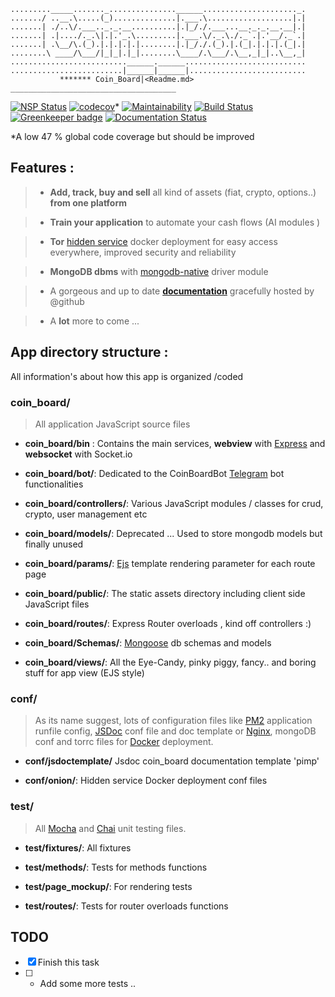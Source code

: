 ```
........._____......._...............______....................._.
......./ ..__.\.....(_)..............|.___.\...................|.|
.......| ./..\/.___.._._.__..........|.|_/./.___...__._._.__.__|.|
.......| .|..../._.\|.|.'_.\.........|.___.\/._.\./._`.|.'__/._`.|
.......| .\__/\.(_).|.|.|.|.|........|.|_/./.(_).|.(_|.|.|.|.(_|.|
........\ ____/\___/|_|_|.|_|........\____/.\___/.\__,_|_|..\__,_|
..........................______.______...........................
.........................|______|______|..........................
           ******* Coin_Board|<Readme.md>
_____________________________________
```

[![NSP Status](https://nodesecurity.io/orgs/myassetboard/projects/04879839-3267-4c02-be03-e8327234c183/badge)](https://nodesecurity.io/orgs/myassetboard/projects/04879839-3267-4c02-be03-e8327234c183) [![codecov](https://codecov.io/gh/MyAssetBoard/coinboard-webapp/branch/master/graph/badge.svg)](https://codecov.io/gh/MyAssetBoard/coinboard-webapp)* [![Maintainability](https://api.codeclimate.com/v1/badges/9ac9afa71800cd011a6e/maintainability)](https://codeclimate.com/github/MyAssetBoard/coinboard-webapp/maintainability) [![Build Status](https://travis-ci.org/MyAssetBoard/coinboard-webapp.svg?branch=master)](https://travis-ci.org/MyAssetBoard/coinboard-webapp) [![Greenkeeper badge](https://badges.greenkeeper.io/MyAssetBoard/coinboard-webapp.svg)](https://greenkeeper.io/) [![Documentation Status](https://readthedocs.org/projects/coinboard-webapp/badge/?version=latest)](http://coinboard-webapp.readthedocs.io/en/latest/?badge=latest)

*A low 47 % global code coverage but should be improved

## Features :

> - **Add, track, buy and sell** all kind of assets (fiat, crypto, options..) **from one platform**

> - **Train your application** to automate your cash flows (AI modules )

> - **Tor** [hidden service](https://www.torproject.org/) docker deployment for easy access everywhere, improved security and reliability

> - **MongoDB dbms** with [mongodb-native](http://mongodb.github.io/node-mongodb-native/3.0/reference/main/) driver module

> - A gorgeous and up to date [**documentation**](https://myassetboard.github.io/coinboard-webapp/index.html) gracefully hosted by @github

> - A **lot** more to come ...

## App directory structure :

All information's about how this app is organized /coded

### coin_board/

> All application JavaScript source files

* **coin_board/bin** : Contains the main services, **webview** with [Express](expressjs.com) and **websocket** with Socket.io

* **coin_board/bot/**: Dedicated to the CoinBoardBot [Telegram](https://telegram.org/) bot functionalities

* **coin_board/controllers/**: Various JavaScript modules / classes for crud, crypto, user management etc

* **coin_board/models/**: Deprecated ... Used to store mongodb models but finally unused

* **coin_board/params/**: [Ejs](http://ejs.co/) template rendering parameter for each route page

* **coin_board/public/**: The static assets directory including client side JavaScript files

* **coin_board/routes/**: Express Router overloads , kind off controllers :)

* **coin_board/Schemas/**: [Mongoose](http://mongoosejs.com/docs/api.html) db schemas and models 

* **coin_board/views/**: All the Eye-Candy, pinky piggy, fancy.. and boring stuff for app view (EJS style)

### conf/

> As its name suggest, lots of configuration  files like [PM2](http://pm2.keymetrics.io/) application runfile config, [JSDoc](http://usejsdoc.org/index.html) conf file and doc template or [Nginx](https://www.nginx.com/), mongoDB conf and torrc files for [Docker](https://www.docker.com) deployment.

*  **conf/jsdoctemplate/** Jsdoc coin_board documentation template 'pimp'

* **conf/onion/**: Hidden service Docker deployment conf files

### test/

> All [Mocha](https://mochajs.org/) and [Chai](http://www.chaijs.com/) unit testing files.

- **test/fixtures/**: All fixtures

- **test/methods/**: Tests for methods functions

- **test/page_mockup/**: For rendering tests

- **test/routes/**: Tests for router overloads functions

## TODO

 - [x] Finish this task
 - [ ] * Add some more tests ..
